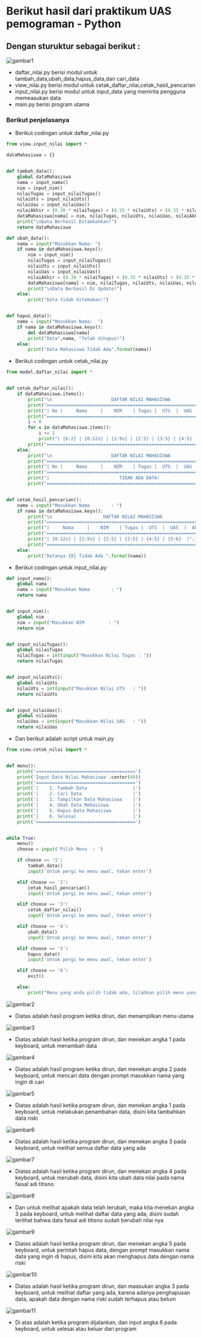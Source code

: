 # Berikut hasil dari praktikum UAS pemograman - Python
## Dengan sturuktur sebagai berikut :
![gambar1](ssuas/prog.png)
* daftar_nilai.py berisi modul untuk tambah_data,ubah_data,hapus_data,dan cari_data
* view_nilai.py berisi modul untuk cetak_daftar_nilai,cetak_hasil_pencarian
* input_nilai.py berisi modul untuk input_data yang meminta pengguna memeasukan data
* main.py berisi program utama 
### Berikut penjelasanya 
- Berikut codingan untuk daftar_nilai.py
```python
from view.input_nilai import *

dataMahasiswa = {}


def tambah_data():
    global dataMahasiswa
    nama = input_nama()
    nim = input_nim()
    nilaiTugas = input_nilaiTugas()
    nilaiUts = input_nilaiUts()
    nilaiUas = input_nilaiUas()
    nilaiAkhir = (0.30 * nilaiTugas) + (0.35 * nilaiUts) + (0.35 * nilaiUas)
    dataMahasiswa[nama] = nim, nilaiTugas, nilaiUts, nilaiUas, nilaiAkhir
    print("\nData Berhasil Ditambahkan!")
    return dataMahasiswa

def ubah_data():
    nama = input("Masukkan Nama: ")
    if nama in dataMahasiswa.keys():
        nim = input_nim()
        nilaiTugas = input_nilaiTugas()
        nilaiUts = input_nilaiUts()
        nilaiUas = input_nilaiUas()
        nilaiAkhir = (0.30 * nilaiTugas) + (0.35 * nilaiUts) + (0.35 * nilaiUas)
        dataMahasiswa[nama] = nim, nilaiTugas, nilaiUts, nilaiUas, nilaiAkhir
        print("\nData Berhasil Di Update!")
    else:
        print("Data tidak ditemukan!")


def hapus_data():
    nama = input("Masukkan Nama:  ")
    if nama in dataMahasiswa.keys():
        del dataMahasiswa[nama]
        print("Data",nama, "Telah dihapus!")
    else:
        print("Data Mahasiswa Tidak Ada".format(nama))
```

- Berikut codingan untuk cetak_nilai.py
```python
from model.daftar_nilai import *


def cetak_daftar_nilai():
    if dataMahasiswa.items():
        print("\n                      DAFTAR NILAI MAHASISWA                    ")
        print("==================================================================")
        print("| No |     Nama     |    NIM    | Tugas |  UTS  |  UAS  |  Akhir |")
        print("==================================================================")
        i = 0
        for x in dataMahasiswa.items():
            i += 1
            print("| {6:2} | {0:12s} | {1:9s} | {2:5} | {3:5} | {4:5} | {5:6} |".format(x[0], x[1][0], x[1][1], x[1][2], x[1][3], x[1][4], i))
        print("==================================================================")
    else:
        print("\n                      DAFTAR NILAI MAHASISWA                    ")
        print("==================================================================")
        print("| No |     Nama     |    NIM    | Tugas |  UTS  |  UAS  |  Akhir |")
        print("==================================================================")
        print("|                          TIDAK ADA DATA!                       |")
        print("==================================================================")


def cetak_hasil_pencarian():
    nama = input("Masukkan Nama        : ")
    if nama in dataMahasiswa.keys():
        print("\n                   DAFTAR NILAI MAHASISWA                   ")
        print("==============================================================")
        print("|     Nama     |    NIM    | Tugas |  UTS  |  UAS  |  Akhir  |")
        print("==============================================================")
        print("| {0:12s} | {1:9s} | {2:5} | {3:5} | {4:5} | {5:6}  |".format(nama, dataMahasiswa[nama][0], dataMahasiswa[nama][1], dataMahasiswa[nama][2], dataMahasiswa[nama][3], dataMahasiswa[nama][4]))
        print("==============================================================")
    else:
        print("Datanya {0} Tidak Ada ".format(nama))
```

- Berikut codingan  untuk input_nilai.py
```python
def input_nama():
    global nama
    nama = input("Masukkan Nama        : ")
    return nama


def input_nim():
    global nim
    nim = input("Masukkan NIM         : ")
    return nim


def input_nilaiTugas():
    global nilaiTugas
    nilaiTugas = int(input("Masukkan Nilai Tugas : "))
    return nilaiTugas


def input_nilaiUts():
    global nilaiUts
    nilaiUts = int(input("Masukkan Nilai UTS   : "))
    return nilaiUts


def input_nilaiUas():
    global nilaiUas
    nilaiUas = int(input("Masukkan Nilai UAS   : "))
    return nilaiUas
```

- Dan berikut adalah script untuk main.py
```python
from view.cetak_nilai import *


def menu():
    print('=====================================')
    print('Input Data Nilai Mahasiswa'.center(40))
    print('=====================================')
    print('|    1. Tambah Data                 |')
    print('|    2. Cari Data                   |')
    print('|    3. Tampilkan Data Mahasiswa    |')
    print('|    4. Ubah Data Mahasiswa         |')
    print('|    5. Hapus Data Mahasiswa        |')
    print('|    6. Selesai                     |')
    print('=====================================')


while True:
    menu()
    choose = input('Pilih Menu  : ')

    if choose == '1':
        tambah_data()
        input('Untuk pergi ke menu awal, tekan enter')

    elif choose == '2':
        cetak_hasil_pencarian()
        input('Untuk pergi ke menu awal, tekan enter')

    elif choose == '3':
        cetak_daftar_nilai()
        input('Untuk pergi ke menu awal, tekan enter')

    elif choose == '4':
        ubah_data()
        input('Untuk pergi ke menu awal, tekan enter')

    elif choose == '5':
        hapus_data()
        input('Untuk pergi ke menu awal, tekan enter')

    elif choose == '6':
        exit()

    else:
        print("Menu yang anda pilih tidak ada, Silahkan pilih menu yang tersedia")
```

<p>

![gambar2](ssuas/ss1.png)

* Diatas adalah hasil program ketika dirun, dan menampilkan menu utama

![gambar3](ssuas/ss2.png)

* Diatas adalah hasil ketika program dirun, dan menekan angka 1 pada keyboard, untuk menambah data

![gambar4](ssuas/ss3.png)

* Diatas adalah hasil program ketika dirun, dan menekan angka 2 pada keyboard, untuk mencari data dengan prompt masukkan nama yang ingin di cari

![gambar5](ssuas/ss4.png)

* Diatas adalah hasil ketika program dirun, dan menekan angka 1 pada keyboard, untuk melakukan penambahan data, disini kita tambahkan data riski


![gambar6](ssuas/ss5.png)

* Diatas adalah hasil ketika program dirun, dan menekan angka 3 pada keyboard, untuk melihat semua daftar data yang ada

![gambar7](ssuas/ss6.png)

* Diatas adalah hasil ketika program dirun, dan menekan angka 4 pada keyboard, untuk merubah data, disini kita ubah data nilai pada nama faisal adi titisno


![gambar8](ssuas/ss7.png)

* Dan untuk melihat apakah data telah terubah, maka kita menekan angka 3 pada keyboard, untuk melihat daftar data yang ada, disini sudah terlihat bahwa data faisal adi titisno sudah berubah nilai nya


![gambar9](ssuas/ss8.png)

* Diatas adalah hasil ketika program dirun, dan menekan angka 5 pada keyboard, untuk perintah hapus data, dengan prompt masukkan nama data yang ingin di hapus, disini kita akan menghapus data dengan nama riski


![gambar10](ssuas/ss9.png)

* Diatas adalah hasil ketika program dirun, dan maasukan angka 3 pada keyboard, untuk melihat daftar yang ada, karena adanya penghapusan data, apakah data dengan nama riski sudah terhapus atau belum


![gambar11](ssuas/ss10.png)

* Di atas adalah ketika program dijalankan, dan input angka 6 pada keyboard, untuk selesai atau keluar dari program
<p>